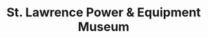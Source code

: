 ---
layout: repo
title: "St. Lawrence Power & Equipment Museum"
id: 21274
permalink: repos/21274/
---